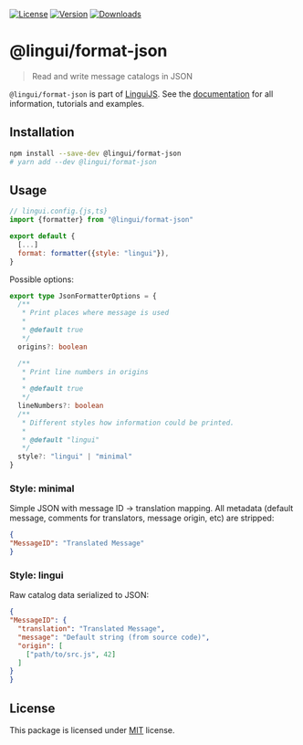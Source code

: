 [![License][badge-license]][license]
[![Version][badge-version]][package]
[![Downloads][badge-downloads]][package]

# @lingui/format-json

> Read and write message catalogs in JSON 

`@lingui/format-json` is part of [LinguiJS][linguijs]. See the
[documentation][documentation] for all information, tutorials and examples.

## Installation

```sh
npm install --save-dev @lingui/format-json
# yarn add --dev @lingui/format-json
```

## Usage

```js
// lingui.config.{js,ts}
import {formatter} from "@lingui/format-json"

export default {
  [...]
  format: formatter({style: "lingui"}),
}
```

Possible options: 

```ts
export type JsonFormatterOptions = {
  /**
   * Print places where message is used
   *
   * @default true
   */
  origins?: boolean

  /**
   * Print line numbers in origins
   *
   * @default true
   */
  lineNumbers?: boolean
  /**
   * Different styles how information could be printed.
   *
   * @default "lingui"
   */
  style?: "lingui" | "minimal"
}
```


### Style: minimal

Simple JSON with message ID -> translation mapping. All metadata (default message, comments for translators, message origin, etc) are stripped:

```json
{
"MessageID": "Translated Message"
}
```

### Style: lingui

Raw catalog data serialized to JSON:

```json
{
"MessageID": {
  "translation": "Translated Message",
  "message": "Default string (from source code)",
  "origin": [
    ["path/to/src.js", 42]
  ]
}
}
```

## License

This package is licensed under [MIT][license] license.

[license]: https://github.com/lingui/js-lingui/blob/main/LICENSE
[linguijs]: https://github.com/lingui/js-lingui
[documentation]: https://lingui.dev
[package]: https://www.npmjs.com/package/@lingui/format-json
[badge-downloads]: https://img.shields.io/npm/dw/@lingui/format-json.svg
[badge-version]: https://img.shields.io/npm/v/@lingui/format-json.svg
[badge-license]: https://img.shields.io/npm/l/@lingui/format-json.svg
